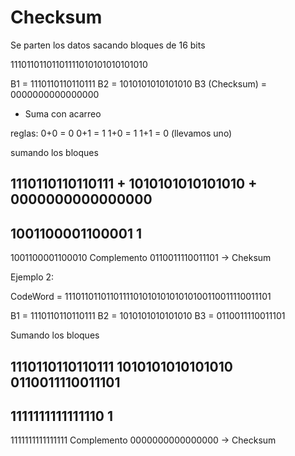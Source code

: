# Checksum

Se parten los datos sacando bloques de 16 bits

11101101101101111010101010101010


B1 = 1110110110110111
B2 = 1010101010101010
B3 (Checksum) = 0000000000000000

- Suma con acarreo

reglas:   0+0 = 0   0+1 = 1    1+0 = 1   1+1 = 0 (llevamos uno)

sumando los bloques

1110110110110111
+
1010101010101010
+
0000000000000000
-----------------
1001100001100001
               1
-----------------
1001100001100010
                     Complemento
0110011110011101 ->  Cheksum


Ejemplo 2:


CodeWord = 111011011011011110101010101010100110011110011101

B1 = 1110110110110111
B2 = 1010101010101010
B3 = 0110011110011101

Sumando los bloques

1110110110110111
1010101010101010
0110011110011101
----------------
1111111111111110 
               1
----------------
1111111111111111
				Complemento
0000000000000000	-> Checksum
			

